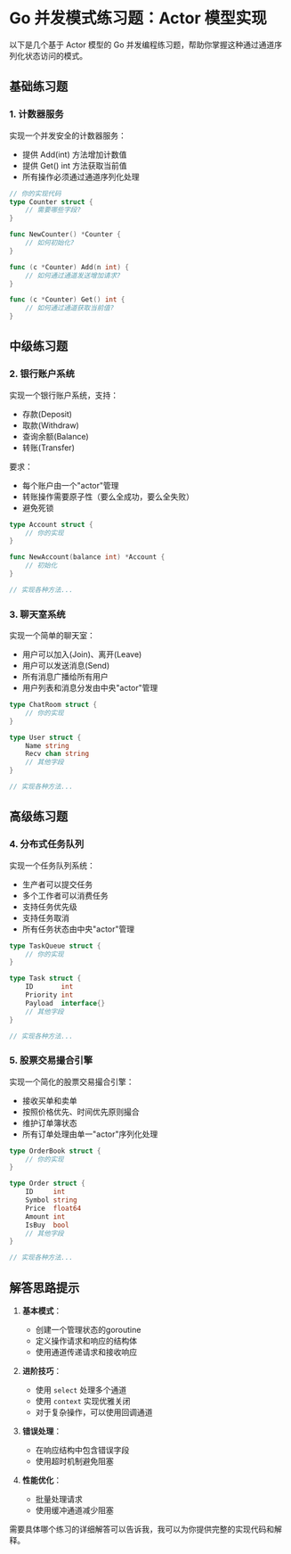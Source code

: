 # Go 并发模式练习题：Actor 模型实现

以下是几个基于 Actor 模型的 Go 并发编程练习题，帮助你掌握这种通过通道序列化状态访问的模式。

## 基础练习题

### 1. 计数器服务
实现一个并发安全的计数器服务：
- 提供 Add(int) 方法增加计数值
- 提供 Get() int 方法获取当前值
- 所有操作必须通过通道序列化处理

```go
// 你的实现代码
type Counter struct {
    // 需要哪些字段?
}

func NewCounter() *Counter {
    // 如何初始化?
}

func (c *Counter) Add(n int) {
    // 如何通过通道发送增加请求?
}

func (c *Counter) Get() int {
    // 如何通过通道获取当前值?
}
```

## 中级练习题

### 2. 银行账户系统
实现一个银行账户系统，支持：
- 存款(Deposit)
- 取款(Withdraw)
- 查询余额(Balance)
- 转账(Transfer)

要求：
- 每个账户由一个"actor"管理
- 转账操作需要原子性（要么全成功，要么全失败）
- 避免死锁

```go
type Account struct {
    // 你的实现
}

func NewAccount(balance int) *Account {
    // 初始化
}

// 实现各种方法...
```

### 3. 聊天室系统
实现一个简单的聊天室：
- 用户可以加入(Join)、离开(Leave)
- 用户可以发送消息(Send)
- 所有消息广播给所有用户
- 用户列表和消息分发由中央"actor"管理

```go
type ChatRoom struct {
    // 你的实现
}

type User struct {
    Name string
    Recv chan string
    // 其他字段
}

// 实现各种方法...
```

## 高级练习题

### 4. 分布式任务队列
实现一个任务队列系统：
- 生产者可以提交任务
- 多个工作者可以消费任务
- 支持任务优先级
- 支持任务取消
- 所有任务状态由中央"actor"管理

```go
type TaskQueue struct {
    // 你的实现
}

type Task struct {
    ID       int
    Priority int
    Payload  interface{}
    // 其他字段
}

// 实现各种方法...
```

### 5. 股票交易撮合引擎
实现一个简化的股票交易撮合引擎：
- 接收买单和卖单
- 按照价格优先、时间优先原则撮合
- 维护订单簿状态
- 所有订单处理由单一"actor"序列化处理

```go
type OrderBook struct {
    // 你的实现
}

type Order struct {
    ID     int
    Symbol string
    Price  float64
    Amount int
    IsBuy  bool
    // 其他字段
}

// 实现各种方法...
```

## 解答思路提示

1. **基本模式**：
    - 创建一个管理状态的goroutine
    - 定义操作请求和响应的结构体
    - 使用通道传递请求和接收响应

2. **进阶技巧**：
    - 使用 `select` 处理多个通道
    - 使用 `context` 实现优雅关闭
    - 对于复杂操作，可以使用回调通道

3. **错误处理**：
    - 在响应结构中包含错误字段
    - 使用超时机制避免阻塞

4. **性能优化**：
    - 批量处理请求
    - 使用缓冲通道减少阻塞

需要具体哪个练习的详细解答可以告诉我，我可以为你提供完整的实现代码和解释。